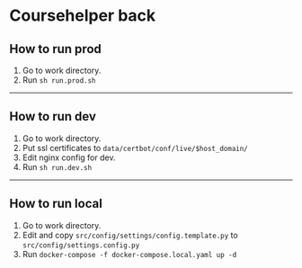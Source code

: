 # Coursehelper back #

## How to run prod ##
1) Go to work directory.
2) Run `sh run.prod.sh`
---
## How to run dev ##
1) Go to work directory.
2) Put ssl certificates to `data/certbot/conf/live/$host_domain/`
3) Edit nginx config for dev.
4) Run `sh run.dev.sh`
---
## How to run local ##
1) Go to work directory.
2) Edit and copy `src/config/settings/config.template.py` to `src/config/settings.config.py`
3) Run `docker-compose -f docker-compose.local.yaml up -d` 
